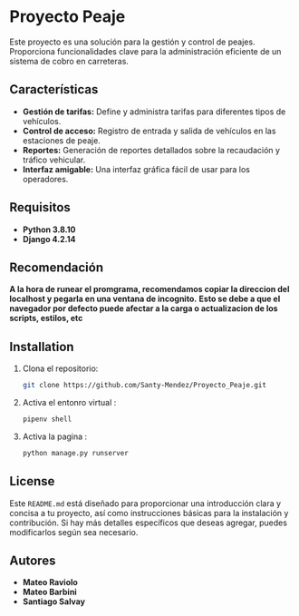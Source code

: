 # Proyecto Peaje

Este proyecto es una solución para la gestión y control de peajes. Proporciona funcionalidades clave para la administración eficiente de un sistema de cobro en carreteras.

## Características

- **Gestión de tarifas:** Define y administra tarifas para diferentes tipos de vehículos.
- **Control de acceso:** Registro de entrada y salida de vehículos en las estaciones de peaje.
- **Reportes:** Generación de reportes detallados sobre la recaudación y tráfico vehicular.
- **Interfaz amigable:** Una interfaz gráfica fácil de usar para los operadores.

## Requisitos

- **Python 3.8.10**
- **Django 4.2.14**

## Recomendación

**A la hora de runear el promgrama, recomendamos copiar la direccion del localhost y pegarla en una ventana de incognito.**
**Esto se debe a que el navegador por defecto puede afectar a la carga o actualizacion de los scripts, estilos, etc**




## Installation

1. Clona el repositorio:
   ```bash
   git clone https://github.com/Santy-Mendez/Proyecto_Peaje.git

2. Activa el entonro virtual :
   ```bash
   pipenv shell 

3. Activa la pagina :
   ```bash
   python manage.py runserver

## License


Este `README.md` está diseñado para proporcionar una introducción clara y concisa a tu proyecto, así como instrucciones básicas para la instalación y contribución. Si hay más detalles específicos que deseas agregar, puedes modificarlos según sea necesario.


## Autores

- **Mateo Raviolo**
- **Mateo Barbini**
- **Santiago Salvay**
